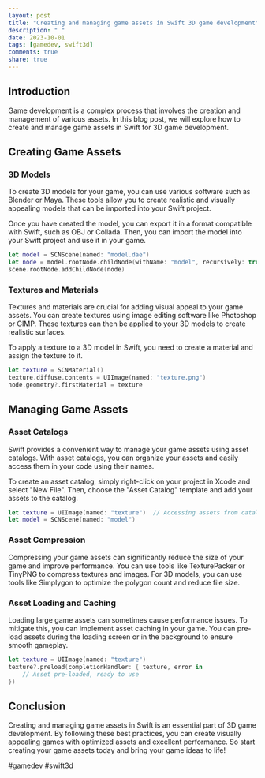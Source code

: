```yaml
---
layout: post
title: "Creating and managing game assets in Swift 3D game development"
description: " "
date: 2023-10-01
tags: [gamedev, swift3d]
comments: true
share: true
---
```


## Introduction

Game development is a complex process that involves the creation and management of various assets. In this blog post, we will explore how to create and manage game assets in Swift for 3D game development.

## Creating Game Assets

### 3D Models

To create 3D models for your game, you can use various software such as Blender or Maya. These tools allow you to create realistic and visually appealing models that can be imported into your Swift project.

Once you have created the model, you can export it in a format compatible with Swift, such as OBJ or Collada. Then, you can import the model into your Swift project and use it in your game.

```swift
let model = SCNScene(named: "model.dae")
let node = model.rootNode.childNode(withName: "model", recursively: true)
scene.rootNode.addChildNode(node)
```

### Textures and Materials

Textures and materials are crucial for adding visual appeal to your game assets. You can create textures using image editing software like Photoshop or GIMP. These textures can then be applied to your 3D models to create realistic surfaces.

To apply a texture to a 3D model in Swift, you need to create a material and assign the texture to it.

```swift
let texture = SCNMaterial()
texture.diffuse.contents = UIImage(named: "texture.png")
node.geometry?.firstMaterial = texture
```

## Managing Game Assets

### Asset Catalogs

Swift provides a convenient way to manage your game assets using asset catalogs. With asset catalogs, you can organize your assets and easily access them in your code using their names.

To create an asset catalog, simply right-click on your project in Xcode and select "New File". Then, choose the "Asset Catalog" template and add your assets to the catalog.

```swift
let texture = UIImage(named: "texture")  // Accessing assets from catalog
let model = SCNScene(named: "model")
```

### Asset Compression

Compressing your game assets can significantly reduce the size of your game and improve performance. You can use tools like TexturePacker or TinyPNG to compress textures and images. For 3D models, you can use tools like Simplygon to optimize the polygon count and reduce file size.

### Asset Loading and Caching

Loading large game assets can sometimes cause performance issues. To mitigate this, you can implement asset caching in your game. You can pre-load assets during the loading screen or in the background to ensure smooth gameplay.

```swift
let texture = UIImage(named: "texture")
texture?.preload(completionHandler: { texture, error in
    // Asset pre-loaded, ready to use
})
```

## Conclusion

Creating and managing game assets in Swift is an essential part of 3D game development. By following these best practices, you can create visually appealing games with optimized assets and excellent performance. So start creating your game assets today and bring your game ideas to life!

\#gamedev \#swift3d